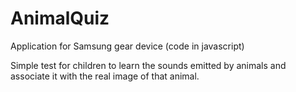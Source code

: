 # AnimalQuiz
Application for Samsung gear device (code in javascript)

Simple test for children to learn the sounds emitted by animals and associate it with the real image of that animal.
